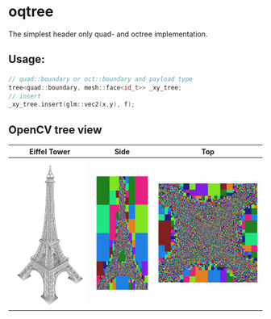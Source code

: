 # oqtree

The simplest header only quad- and octree implementation.

## Usage:

```cpp
// quad::boundary or oct::boundary and payload type
tree<quad::boundary, mesh::face<id_t>> _xy_tree;
// insert
_xy_tree.insert(glm::vec2(x,y), f);
```

## OpenCV tree view

|                              Eiffel Tower                                  | Side                                                                                | Top                                                                                 |
|:--------------------------------------------------------------------------:|-------------------------------------------------------------------------------------|-------------------------------------------------------------------------------------|
| ![Rendering](https://github.com/3DStuff/ressources/blob/master/eiffel_mesh.png) | ![quad tree top](https://github.com/3DStuff/ressources/blob/master/eiffel_side.png) | ![quad tree side](https://github.com/3DStuff/ressources/blob/master/eiffel_top.png) |
